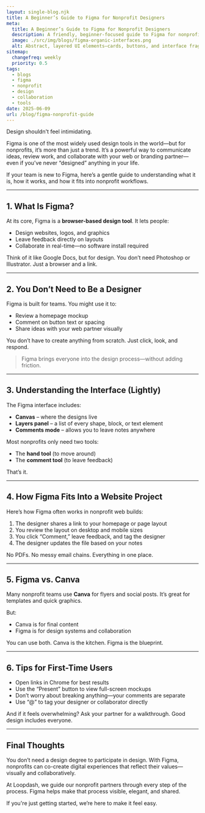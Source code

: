```yaml
---
layout: single-blog.njk
title: A Beginner’s Guide to Figma for Nonprofit Designers  
meta:
  title: A Beginner’s Guide to Figma for Nonprofit Designers  
  description: A friendly, beginner-focused guide to Figma for nonprofits—exploring how teams can collaborate visually, review web designs, and create assets without confusion.  
  image: ./src/img/blogs/figma-organic-interfaces.png  
  alt: Abstract, layered UI elements—cards, buttons, and interface fragments—floating against a soft gradient of mint and clay, resembling leaves in composition  
sitemap:
  changefreq: weekly  
  priority: 0.5  
tags:
  - blogs
  - figma  
  - nonprofit  
  - design  
  - collaboration  
  - tools  
date: 2025-06-09  
url: /blog/figma-nonprofit-guide  
---
```


Design shouldn't feel intimidating.

Figma is one of the most widely used design tools in the world—but for nonprofits, it’s more than just a trend. It’s a powerful way to communicate ideas, review work, and collaborate with your web or branding partner—even if you’ve never “designed” anything in your life.

If your team is new to Figma, here’s a gentle guide to understanding what it is, how it works, and how it fits into nonprofit workflows.

---

## 1. What Is Figma?

At its core, Figma is a **browser-based design tool**. It lets people:
- Design websites, logos, and graphics
- Leave feedback directly on layouts
- Collaborate in real-time—no software install required

Think of it like Google Docs, but for design. You don’t need Photoshop or Illustrator. Just a browser and a link.

---

## 2. You Don’t Need to Be a Designer

Figma is built for teams. You might use it to:
- Review a homepage mockup
- Comment on button text or spacing
- Share ideas with your web partner visually

You don’t have to create anything from scratch. Just click, look, and respond.

> Figma brings everyone into the design process—without adding friction.

---

## 3. Understanding the Interface (Lightly)

The Figma interface includes:
- **Canvas** – where the designs live
- **Layers panel** – a list of every shape, block, or text element
- **Comments mode** – allows you to leave notes anywhere

Most nonprofits only need two tools:
- The **hand tool** (to move around)
- The **comment tool** (to leave feedback)

That’s it.

---

## 4. How Figma Fits Into a Website Project

Here’s how Figma often works in nonprofit web builds:
1. The designer shares a link to your homepage or page layout
2. You review the layout on desktop and mobile sizes
3. You click “Comment,” leave feedback, and tag the designer
4. The designer updates the file based on your notes

No PDFs. No messy email chains. Everything in one place.

---

## 5. Figma vs. Canva

Many nonprofit teams use **Canva** for flyers and social posts. It’s great for templates and quick graphics.

But:
- Canva is for final content
- Figma is for design systems and collaboration

You can use both. Canva is the kitchen. Figma is the blueprint.

---

## 6. Tips for First-Time Users

- Open links in Chrome for best results
- Use the “Present” button to view full-screen mockups
- Don’t worry about breaking anything—your comments are separate
- Use “@” to tag your designer or collaborator directly

And if it feels overwhelming? Ask your partner for a walkthrough. Good design includes everyone.

---

## Final Thoughts

You don’t need a design degree to participate in design. With Figma, nonprofits can co-create digital experiences that reflect their values—visually and collaboratively.

At Loopdash, we guide our nonprofit partners through every step of the process. Figma helps make that process visible, elegant, and shared.

If you're just getting started, we’re here to make it feel easy.
